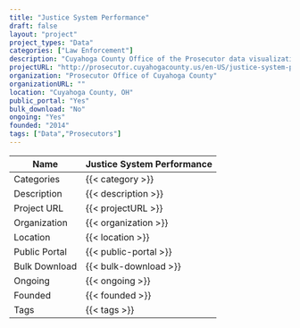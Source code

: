 ```yaml
---
title: "Justice System Performance"
draft: false
layout: "project"
project_types: "Data"
categories: ["Law Enforcement"]
description: "Cuyahoga County Office of the Prosecutor data visualization"
projectURL: "http://prosecutor.cuyahogacounty.us/en-US/justice-system-performance.aspx"
organization: "Prosecutor Office of Cuyahoga County"
organizationURL: ""
location: "Cuyahoga County, OH"
public_portal: "Yes"
bulk_download: "No"
ongoing: "Yes"
founded: "2014"
tags: ["Data","Prosecutors"]
---
```



Name                    |  Justice System Performance    
------------------------|----
Categories              | {{< category >}} 
Description             | {{< description >}} 
Project URL             | {{< projectURL >}} 
Organization            | {{< organization >}} 
Location                | {{< location >}} 
Public Portal           | {{< public-portal >}} 
Bulk Download           | {{< bulk-download >}} 
Ongoing                 | {{< ongoing >}} 
Founded                 | {{< founded >}} 
Tags                    | {{< tags >}} 
